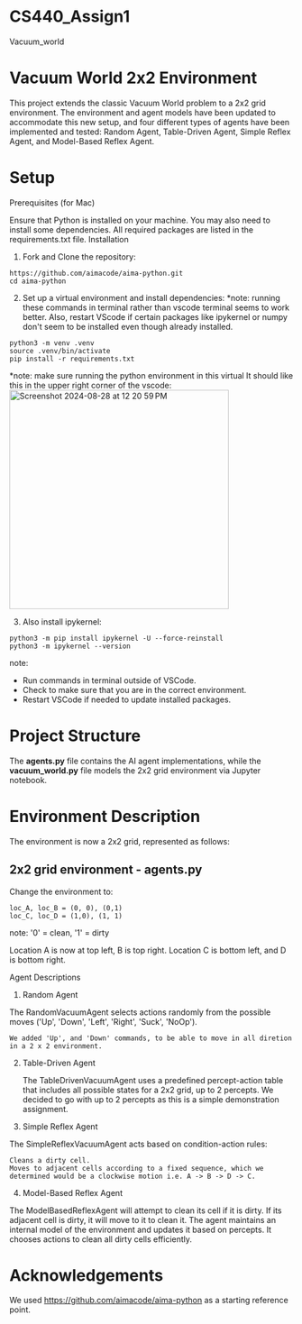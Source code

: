 # CS440_Assign1
Vacuum_world

# Vacuum World 2x2 Environment

This project extends the classic Vacuum World problem to a 2x2 grid environment. The environment and agent models have been updated to accommodate this new setup, and four different types of agents have been implemented and tested: Random Agent, Table-Driven Agent, Simple Reflex Agent, and Model-Based Reflex Agent.

# Setup
Prerequisites (for Mac)

Ensure that Python is installed on your machine. You may also need to install some dependencies. All required packages are listed in the requirements.txt file.
Installation

1. Fork and Clone the repository:
```
https://github.com/aimacode/aima-python.git
cd aima-python
```
2. Set up a virtual environment and install dependencies:
*note: running these commands in terminal rather than vscode terminal seems to work better. 
Also, restart VScode if certain packages like ipykernel or numpy don't seem to be installed even though already installed. 
```
python3 -m venv .venv
source .venv/bin/activate
pip install -r requirements.txt
```
*note: make sure running the python environment in this virtual
It should like this in the upper right corner of the vscode: 
<img width="389" alt="Screenshot 2024-08-28 at 12 20 59 PM" src="https://github.com/user-attachments/assets/d09fc2f4-6b06-4661-b382-dd3303737569">

3. Also install ipykernel:
```
python3 -m pip install ipykernel -U --force-reinstall
python3 -m ipykernel --version
```

note: 
- Run commands in terminal outside of VSCode.
- Check to make sure that you are in the correct environment.
- Restart VSCode if needed to update installed packages. 

# Project Structure
The **agents.py** file contains the AI agent implementations, while the **vacuum_world.py** file models the 2x2 grid environment via Jupyter notebook. 

# Environment Description
The environment is now a 2x2 grid, represented as follows:

## 2x2 grid environment - agents.py

Change the environment to: 
```
loc_A, loc_B = (0, 0), (0,1)
loc_C, loc_D = (1,0), (1, 1)
```

note: '0' = clean, '1' = dirty

Location A is now at top left, B is top right. 
Location C is bottom left, and D is bottom right.

Agent Descriptions
1. Random Agent

The RandomVacuumAgent selects actions randomly from the possible moves ('Up', 'Down', 'Left', 'Right', 'Suck', 'NoOp').

    We added 'Up', and 'Down' commands, to be able to move in all diretion in a 2 x 2 environment.

2. Table-Driven Agent

    The TableDrivenVacuumAgent uses a predefined percept-action table that includes all possible states for a 2x2 grid, up to 2 percepts. 
    We decided to go with up to 2 percepts as this is a simple demonstration assignment. 

3. Simple Reflex Agent

The SimpleReflexVacuumAgent acts based on condition-action rules:

    Cleans a dirty cell.
    Moves to adjacent cells according to a fixed sequence, which we determined would be a clockwise motion i.e. A -> B -> D -> C. 

4. Model-Based Reflex Agent

The ModelBasedReflexAgent will attempt to clean its cell if it is dirty. If its adjacent cell is dirty, it will move to it to clean it.  The agent maintains an internal model of the environment and updates it based on percepts. It chooses actions to clean all dirty cells efficiently.

# Acknowledgements
We used https://github.com/aimacode/aima-python as a starting reference point. 
